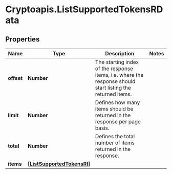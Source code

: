 # Cryptoapis.ListSupportedTokensRData

## Properties

Name | Type | Description | Notes
------------ | ------------- | ------------- | -------------
**offset** | **Number** | The starting index of the response items, i.e. where the response should start listing the returned items. | 
**limit** | **Number** | Defines how many items should be returned in the response per page basis. | 
**total** | **Number** | Defines the total number of items returned in the response. | 
**items** | [**[ListSupportedTokensRI]**](ListSupportedTokensRI.md) |  | 


